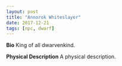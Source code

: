 ```yaml
---
layout: post
title: "Annorok Whiteslayer"
date: 2017-12-21
tags: [npc, dwarf]
---
```


**Bio** King of all dwarvenkind.

**Physical Description** A physical description.